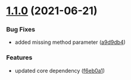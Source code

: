 # [1.1.0](https://github.com/thecogworks/Cogworks.AzureSearch.IoC.Microsoft/compare/f6eb0a19d05ac4afb73c5e57597b865bf02c7dcc...1.1.0) (2021-06-21)


### Bug Fixes

* added missing method parameter ([a9d9db4](https://github.com/thecogworks/Cogworks.AzureSearch.IoC.Microsoft/commit/a9d9db4a1c4a613ce74badcb096a80e4ba32a924))


### Features

* updated core dependency ([f6eb0a1](https://github.com/thecogworks/Cogworks.AzureSearch.IoC.Microsoft/commit/f6eb0a19d05ac4afb73c5e57597b865bf02c7dcc))



